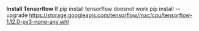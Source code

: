 **Install Tensorflow**
If pip install tensorflow doesnot work
pip install --upgrade https://storage.googleapis.com/tensorflow/mac/cpu/tensorflow-1.12.0-py3-none-any.whl
